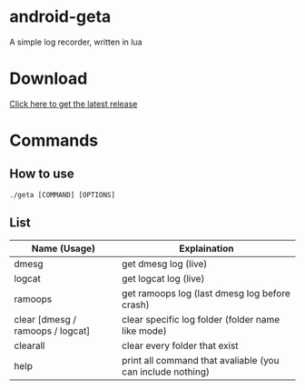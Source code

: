 # android-geta

A simple log recorder, written in lua

# Download

[Click here to get the latest release](https://github.com/PerformanC/android-geta/releases/latest)

# Commands

## How to use
```
./geta [COMMAND] [OPTIONS]
```

## List

| Name (Usage)                     | Explaination                                               |
|----------------------------------|------------------------------------------------------------|
| dmesg                            | get dmesg log (live)                                       |
| logcat                           | get logcat log (live)                                      |
| ramoops                          | get ramoops log (last dmesg log before crash)              |
| clear [dmesg / ramoops / logcat] | clear specific log folder (folder name like mode)          |
| clearall                         | clear every folder that exist                              |
| help                             | print all command that avaliable (you can include nothing) |